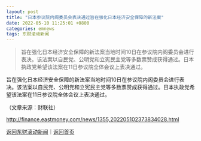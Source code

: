 ```yaml
---
layout: post
title: "日本参议院内阁委员会表决通过旨在强化日本经济安全保障的新法案"
date: 2022-05-10 11:25:01 +0800
categories: emnews
tags: 东财滚动新闻
---
```

> 旨在强化日本经济安全保障的新法案当地时间10日在参议院内阁委员会进行表决。该法案以自民党、公明党和立宪民主党等多数票赞成获得通过。日本执政党希望该法案在11日参议院全体会议上表决通过。

<p>旨在强化日本经济安全保障的新法案当地时间10日在参议院内阁委员会进行表决。该法案以自民党、公明党和立宪民主党等多数票赞成获得通过。日本执政党希望该法案在11日参议院全体会议上表决通过。</p><p class="em_media">（文章来源：财联社）</p>

<http://finance.eastmoney.com/news/1355,202205102373834028.html>

[返回东财滚动新闻](//finews.withounder.com/emnews/)｜[返回首页](//finews.withounder.com/)